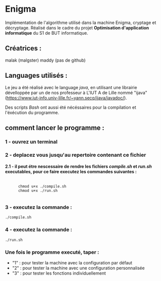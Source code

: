 # Enigma

Implémentation de l'algorithme utilisé dans la machine Enigma, cryptage et décryptage. Réalisé dans le cadre du projet **Optimisation d'application informatique** du S1 de BUT informatique.

## Créatrices :
malak (malgster)
maddy (pas de github)

## Languages utilisés : 

Le jeu a été réalisé avec le language *java*, en utilisant une librairie dévelloppée par un de nos professeur à L'IUT A de Lille nommé "ijava" (https://www.iut-info.univ-lille.fr/~yann.secq/ijava/javadoc/).

Des scripts *Bash* ont aussi été nécéssaires pour la compilation et l'éxécution du programme.  

## comment  lancer le programme :

  ### 1 - ouvrez un terminal
  
  ### 2 - deplacez vous jusqu'au repertoire contenant ce fichier

  #### 2.1 - il peut étre nescessaire de rendre les fichiers *compile.sh* et *run.sh* executables, pour ce faire executez les commandes suivantes :

  <code>
      chmod u+x ./compile.sh
      chmod u+x ./run.sh
  </code>

  ### 3 - executez la commande : 
  
  <code>./compile.sh</code>
  
  ### 4 - executez la commande : 
  
  <code>./run.sh</code>


  ### Une fois le programme executé, taper :
* "1" : pour tester la machine avec la configuration par défaut
* "2" : pour tester la machine avec une configuration personnalisée
* "3" : pour tester les fonctions individuellement
